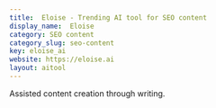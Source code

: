 ```yaml
---
title:  Eloise - Trending AI tool for SEO content
display_name:  Eloise
category: SEO content
category_slug: seo-content
key: eloise_ai
website: https://eloise.ai
layout: aitool
---
```


Assisted content creation through writing.
